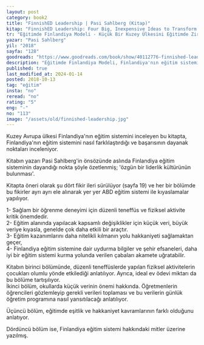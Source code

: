 ```yaml
---
layout: post  
category: book2  
title: "FinnishED Leadership | Pasi Sahlberg (Kitap)"  
kitap: "FinnishED Leadership: Four Big, Inexpensive Ideas to Transform Education"  
tr: "Eğitimde Finlandiya Modeli - Küçük Bir Kuzey Ülkesini Eğitimde Zirveye Taşıyan Temel İlkeler & Uygulamalar"  
yazar: "Pasi Sahlberg"  
yil: "2018"  
sayfa: "128"  
goodreads: "https://www.goodreads.com/book/show/40112776-finnished-leadership"
description: "Eğitimde Finlandiya Modeli, Finlandiya'nın eğitim sistemini nasıl farklılaştırdığı ve başarısının dayanak noktalarını inceliyor."
published: true
last_modified_at: 2024-01-14
posted: 2018-10-13
tag: "eğitim"
insta: "no"
reread: "no"
rating: "5"
eng: "-"
no: "113"
image: "/assets/old/finnished-leadership.jpg"
---
```


Kuzey Avrupa ülkesi Finlandiya'nın eğitim sistemini inceleyen bu kitapta, Finlandiya'nın eğitim sistemini nasıl farklılaştırdığı ve başarısının dayanak noktaları inceleniyor.  
  
Kitabın yazarı Pasi Sahlberg'in önsözünde aslında Finlandiya eğitim sisteminin dayandığı nokta şöyle özetlenmiş; 'özgün bir liderlik kültürünün bulunması'.  
  
Kitapta öneri olarak şu dört fikir ileri sürülüyor (sayfa 19) ve her bir bölümde bu fikirler ayrı ayrı ele alınarak yer yer ABD eğitim sistemi ile kıyaslamalar yapılıyor.  
  
1- Sağlam bir öğrenme deneyimi için düzenli teneffüs ve fiziksel aktivite kritik önemdedir.  
2- Eğitim alanında yapılacak kapsamlı değişiklikler için küçük veri, büyük veriye kıyasla, genelde çok daha etkili bir araçtır.  
3- Eğitim kazanımlarını daha nitelikli kılmanın yolu hakkaniyeti sağlamaktan geçer,  
4- Finlandiya eğitim sistemine dair uydurma bilgiler ve şehir efsaneleri, daha iyi bir eğitim sistemi kurma yolunda verilen çabaları akamete uğratabilir.  
  
Kitabın birinci bölümünde, düzenli teneffüslerde yapılan fiziksel aktivitelerin çocukları olumlu yönde etkilediği anlatılıyor. Ayrıca, ideal ev ödevi miktarı da bu bölüme tartışılıyor.  
İkinci bölüm, okullarda küçük verinin önemi hakkında. Öğretmenlerin öğrencileri gözlemleyip gerekli verileri toplaması ve bu verilerin günlük öğretim programına nasıl yansıtılacağı anlatılıyor.  
  
Üçüncü bölüm, eğitimde eşitlik ve hakkaniyet kavramlarının farklı olduğunu anlatıyor.  
  
Dördüncü bölüm ise, Finlandiya eğitim sistemi hakkındaki mitler üzerine yazılmış.  

  
